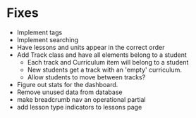 # Fixes
- Implement tags
- Implement searching
- Have lessons and units appear in the correct order
- Add Track class and have all elements belong to a student
  - Each track and Curriculum item will belong to a student
  - New students get a track with an 'empty' curriculum.
  - Allow students to move between tracks?
- Figure out stats for the dashboard.
- Remove unused data from database
- make breadcrumb nav an operational partial
- add lesson type indicators to lessons page

